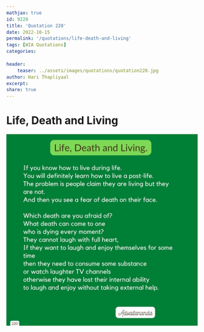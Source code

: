 ```yaml
---
mathjax: true
id: 9220
title: 'Quotation 220'
date: 2022-10-15
permalink: '/quotations/life-death-and-living'
tags: [WIA Quotations] 
categories: 

header:
    teaser: ../assets/images/quotations/quotation220.jpg
author: Hari Thapliyaal 
excerpt:
share: true 
---
```


# Life, Death and Living

![Life, Death and Living](../assets/images/quotations/quotation220.jpg)
